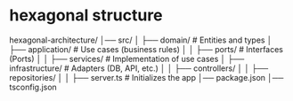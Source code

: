 # hexagonal structure

hexagonal-architecture/
│── src/
│   ├── domain/            # Entities and types
│   ├── application/       # Use cases (business rules)
│   │   ├── ports/         # Interfaces (Ports)
│   │   ├── services/      # Implementation of use cases
│   ├── infrastructure/    # Adapters (DB, API, etc.)
│   │   ├── controllers/
│   │   ├── repositories/
│   │   ├── server.ts      # Initializes the app
│── package.json
│── tsconfig.json
